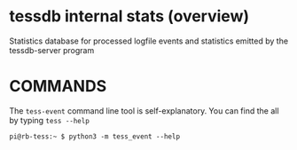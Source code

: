 # tessdb internal stats (overview)

Statistics database for processed logfile events and statistics emitted by the tessdb-server program


# COMMANDS

The `tess-event` command line tool is self-explanatory. You can find the all by typing `tess --help`
```
pi@rb-tess:~ $ python3 -m tess_event --help
```
